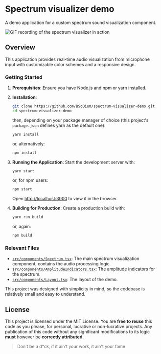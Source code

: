 # Spectrum visualizer demo

A demo application for a custom spectrum sound visualization component.

<picture>
  <source media="(prefers-color-scheme: dark)" srcset="https://raw.githubusercontent.com/BSoDium/spectrum-visualizer-demo/main/assets/recording-dark-theme.gif">
  <source media="(prefers-color-scheme: light)" srcset="https://raw.githubusercontent.com/BSoDium/spectrum-visualizer-demo/main/assets/recording-light-theme.gif">
  <img alt="GIF recording of the spectrum visualizer in action">
</picture>

## Overview

This application provides real-time audio visualization from microphone input with customizable color schemes and a responsive design.

### Getting Started

1. **Prerequisites**: Ensure you have Node.js and npm or yarn installed.
2. **Installation**:
    ```sh
    git clone https://github.com/BSoDium/spectrum-visualizer-demo.git
    cd spectrum-visualizer-demo
    ```

    then, depending on your package manager of choice (this project's `package.json` defines yarn as the default one):
   
    ```sh
    yarn install
    ```

    or, alternatively:
    
    ```sh
    npm install
    ```
4. **Running the Application**: Start the development server with:
    ```sh
    yarn start
    ```

    or, for npm users:
   
    ```sh
    npm start
    ```
    Open [http://localhost:3000](http://localhost:3000) to view it in the browser.
6. **Building for Production**: Create a production build with:
    ```sh
    yarn run build
    ```

    or, again:
    
    ```sh
    npm build
    ```

### Relevant Files

- [`src/components/Spectrum.tsx`](./src/components/Spectrum.tsx): The main spectrum visualization component, contains the audio processing logic.
- [`src/components/AmplitudeIndicators.tsx`](./src/components/AmplitudeIndicators.tsx): The amplitude indicators for the spectrum.
- [`src/components/Layout.tsx`](./src/components/Layout.tsx): The layout of the demo.

This project was designed with simplicity in mind, so the codebase is relatively small and easy to understand.


## License

This project is licensed under the MIT License. You are **free to reuse** this code as you please, for personal, lucrative or non-lucrative projects. Any publication of this code without any significant modifications to its logic **must** however be **correctly attributed**.

> Don't be a d*ck, if it ain't your work, it ain't your fame
